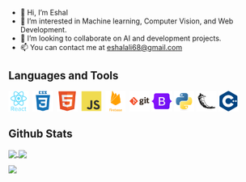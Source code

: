- 👋 Hi, I’m Eshal
- 👀 I’m interested in Machine learning, Computer Vision, and Web Development.
- 💞️ I’m looking to collaborate on AI and development projects.
- 📫 You can contact me at eshalali68@gmail.com

<h2>Languages and Tools</h2>

 <div>
  <img src="https://github.com/devicons/devicon/blob/master/icons/react/react-original-wordmark.svg" title="React" alt="React" width="40" height="40"/>&nbsp;
  <img src="https://github.com/devicons/devicon/blob/master/icons/css3/css3-plain-wordmark.svg"  title="CSS3" alt="CSS" width="40" height="40"/>&nbsp;
  <img src="https://github.com/devicons/devicon/blob/master/icons/html5/html5-original.svg" title="HTML5" alt="HTML" width="40" height="40"/>&nbsp;
  <img src="https://github.com/devicons/devicon/blob/master/icons/javascript/javascript-original.svg" title="JavaScript" alt="JavaScript" width="40" height="40"/>&nbsp;
  <img src="https://github.com/devicons/devicon/blob/master/icons/firebase/firebase-plain-wordmark.svg" title="Firebase" alt="Firebase" width="40" height="40"/>&nbsp;
  <img src="https://github.com/devicons/devicon/blob/master/icons/git/git-original-wordmark.svg" title="Git" **alt="Git" width="40" height="40"/>
  <img src="https://github.com/devicons/devicon/blob/master/icons/bootstrap/bootstrap-original.svg" title="Bootstrap" **alt="Bootstrap" width="40" height="40"/>
  <img src="https://github.com/devicons/devicon/blob/master/icons/python/python-original.svg" title="Python" **alt="Python" width="40" height="40"/>
  <img src="https://github.com/devicons/devicon/blob/master/icons/flask/flask-original.svg" title="Flask" **alt="Flask" width="40" height="40"/>
  <img src="https://github.com/devicons/devicon/blob/master/icons/cplusplus/cplusplus-plain.svg" title="C++" **alt="C++" width="40" height="40"/>
</div>

  <h2>Github Stats</h2>


<a href="https://github.com/eshal26/github-readme-stats">
  <img height=200 align="center" src="https://github-readme-stats.vercel.app/api?username=eshal26&show-icons=true&theme=radical" />
</a>

<a href="https://github.com/eshal26/convoychat">
  <img height=200 align="center" src="https://github-readme-stats.vercel.app/api/top-langs?username=eshal26&layout=compact&langs_count=8&card_width=310&show-icons=true&theme=radical" />
</a>


![](https://komarev.com/ghpvc/?username=eshal26)
<!---
eshal26/eshal26 is a ✨ special ✨ repository because its `README.md` (this file) appears on your GitHub profile.
You can click the Preview link to take a look at your changes.
--->
